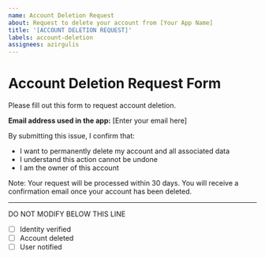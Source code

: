 ```yaml
---
name: Account Deletion Request
about: Request to delete your account from [Your App Name]
title: '[ACCOUNT DELETION REQUEST]'
labels: account-deletion
assignees: azirgulis
---
```


# Account Deletion Request Form

Please fill out this form to request account deletion.

**Email address used in the app:** 
[Enter your email here]

By submitting this issue, I confirm that:
- I want to permanently delete my account and all associated data
- I understand this action cannot be undone
- I am the owner of this account

Note: Your request will be processed within 30 days. You will receive a confirmation email once your account has been deleted.

---
DO NOT MODIFY BELOW THIS LINE
- [ ] Identity verified
- [ ] Account deleted
- [ ] User notified
